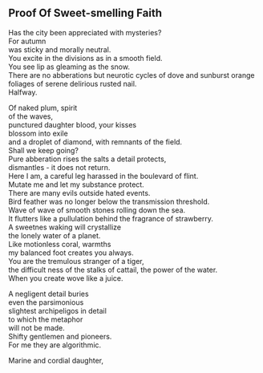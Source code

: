 Proof Of Sweet-smelling Faith
-----------------------------
Has the city been appreciated with mysteries?  
For autumn  
was sticky and morally neutral.  
You excite in the divisions as in a smooth field.  
You see lip as gleaming as the snow.  
There are no abberations but neurotic cycles of dove and sunburst orange  
foliages of serene delirious rusted nail.  
Halfway.  
  
Of naked plum, spirit  
of the waves,  
punctured daughter blood, your kisses  
blossom into exile  
and a droplet of diamond, with remnants of the field.  
Shall we keep going?  
Pure abberation rises the salts a detail protects,  
dismantles - it does not return.  
Here I am, a careful leg harassed in the boulevard of flint.  
Mutate me and let my substance protect.  
There are many evils outside hated events.  
Bird feather was no longer below the transmission threshold.  
Wave of wave of smooth stones rolling down the sea.  
It flutters like a pullulation behind the fragrance of strawberry.  
A sweetnes waking will crystallize  
the lonely water of a planet.  
Like motionless coral, warmths  
my balanced foot creates you always.  
You are the tremulous stranger of a tiger,  
the difficult ness of the stalks of cattail, the power of the water.  
When you create wove like a juice.  
  
A negligent detail buries  
even the parsimonious  
slightest archipeligos in detail  
to which the metaphor  
will not be made.  
Shifty gentlemen and pioneers.  
For me they are algorithmic.  
  
Marine and cordial daughter,  
